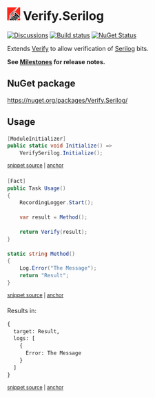 # <img src="/src/icon.png" height="30px"> Verify.Serilog

[![Discussions](https://img.shields.io/badge/Verify-Discussions-yellow?svg=true&label=)](https://github.com/orgs/VerifyTests/discussions)
[![Build status](https://ci.appveyor.com/api/projects/status/bgvkfjn26l5b4kba?svg=true)](https://ci.appveyor.com/project/SimonCropp/verify-serilog)
[![NuGet Status](https://img.shields.io/nuget/v/Verify.Serilog.svg)](https://www.nuget.org/packages/Verify.Serilog/)

Extends [Verify](https://github.com/VerifyTests/Verify) to allow verification of [Serilog](https://serilog.net/) bits.

**See [Milestones](../../milestones?state=closed) for release notes.**



## NuGet package

https://nuget.org/packages/Verify.Serilog/


## Usage

<!-- snippet: Enable -->
<a id='snippet-enable'></a>
```cs
[ModuleInitializer]
public static void Initialize() =>
    VerifySerilog.Initialize();
```
<sup><a href='/src/Tests/ModuleInitializer.cs#L3-L9' title='Snippet source file'>snippet source</a> | <a href='#snippet-enable' title='Start of snippet'>anchor</a></sup>
<!-- endSnippet -->

<!-- snippet: Usage -->
<a id='snippet-usage'></a>
```cs
[Fact]
public Task Usage()
{
    RecordingLogger.Start();

    var result = Method();

    return Verify(result);
}

static string Method()
{
    Log.Error("The Message");
    return "Result";
}
```
<sup><a href='/src/Tests/Tests.cs#L8-L26' title='Snippet source file'>snippet source</a> | <a href='#snippet-usage' title='Start of snippet'>anchor</a></sup>
<!-- endSnippet -->

Results in:

<!-- snippet: Tests.Usage.verified.txt -->
<a id='snippet-Tests.Usage.verified.txt'></a>
```txt
{
  target: Result,
  logs: [
    {
      Error: The Message
    }
  ]
}
```
<sup><a href='/src/Tests/Tests.Usage.verified.txt#L1-L8' title='Snippet source file'>snippet source</a> | <a href='#snippet-Tests.Usage.verified.txt' title='Start of snippet'>anchor</a></sup>
<!-- endSnippet -->
